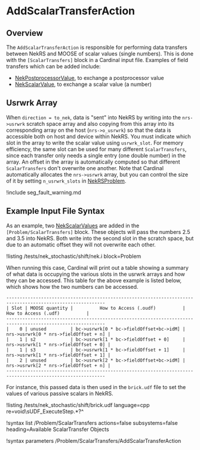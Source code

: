 # AddScalarTransferAction

## Overview

The `AddScalarTransferAction` is responsible for performing data transfers between NekRS and MOOSE of
scalar values (single numbers).
This is done with the `[ScalarTransfers]` block in a Cardinal input file.
Examples of field transfers which can be added include:

- [NekPostprocessorValue](NekPostprocessorValue.md), to exchange a postprocessor value
- [NekScalarValue](NekScalarValue.md), to exchange a scalar value (a number)

## Usrwrk Array

When `direction = to_nek`, data is "sent" into NekRS by writing into the `nrs->usrwrk` scratch space array and also copying from this array into its corresponding array on the host (`nrs->o_usrwrk`)
so that the data is accessible both on host and device within NekRS. You must indicate
which slot in the array to write the scalar value using `usrwrk_slot`. For memory
efficiency, the same slot can be used for many different `ScalarTransfers`, since
each transfer only needs a single entry (one double number) in the array. An offset
in the array is automatically computed so that different `ScalarTransfers` don't
overwrite one another. Note that Cardinal automatically
allocates the `nrs->usrwrk` array, but you can control the size of it by setting `n_usrwrk_slots`
in [NekRSProblem](NekRSProblem.md).

!include seg_fault_warning.md

## Example Input File Syntax

As an example, two [NekScalarValues](NekScalarValue.md) are added in the `[Problem/ScalarTransfers]` block. These objects will pass
the numbers 2.5 and 3.5 into NekRS. Both write into the second slot in the scratch
space, but due to an automatic offset they will not overwrite each other.

!listing /tests/nek_stochastic/shift/nek.i
  block=Problem

When running this case, Cardinal will print out a table showing a summary of what data is
occupying the various slots in the usrwrk arrays and how they can be accessed. This table
for the above example is listed below, which shows how the two numbers can be accessed.

```
-----------------------------------------------------------------------------------------------------------
| Slot | MOOSE quantity |          How to Access (.oudf)          |         How to Access (.udf)          |
-----------------------------------------------------------------------------------------------------------
|    0 | unused         | bc->usrwrk[0 * bc->fieldOffset+bc->idM] | nrs->usrwrk[0 * nrs->fieldOffset + n] |
|    1 | s2             | bc->usrwrk[1 * bc->fieldOffset + 0]     | nrs->usrwrk[1 * nrs->fieldOffset + 0] |
|    1 | s3             | bc->usrwrk[1 * bc->fieldOffset + 1]     | nrs->usrwrk[1 * nrs->fieldOffset + 1] |
|    2 | unused         | bc->usrwrk[2 * bc->fieldOffset+bc->idM] | nrs->usrwrk[2 * nrs->fieldOffset + n] |
-----------------------------------------------------------------------------------------------------------
```

For instance, this passed data is then used in the `brick.udf` file to set
the values of various passive scalars in NekRS.

!listing /tests/nek_stochastic/shift/brick.udf language=cpp
  re=void\sUDF_ExecuteStep.*?^

!syntax list /Problem/ScalarTransfers actions=false subsystems=false heading=Available ScalarTransfer Objects

!syntax parameters /Problem/ScalarTransfers/AddScalarTransferAction
